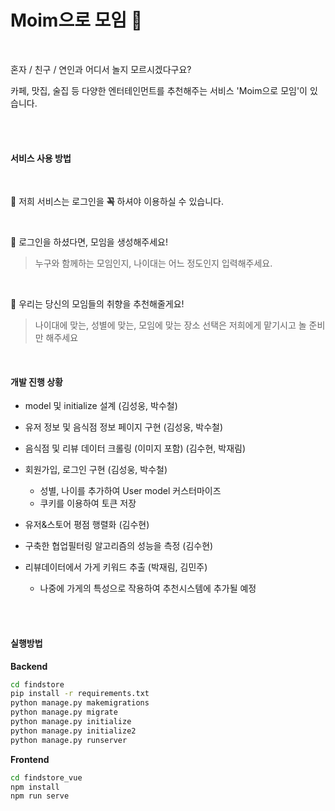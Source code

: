 # Moim으로 모임  💜

<br>

혼자  /  친구 / 연인과 어디서 놀지 모르시겠다구요?

카페, 맛집, 술집 등 다양한 엔터테인먼트를 추천해주는 서비스 'Moim으로 모임'이 있습니다.

<br><br>

#### 서비스 사용 방법 
<br>

:key: 저희 서비스는 로그인을 **꼭** 하셔야 이용하실 수 있습니다.

<br>

👭 로그인을 하셨다면, 모임을 생성해주세요!  

> 누구와 함께하는 모임인지, 나이대는 어느 정도인지 입력해주세요.

<br>

👀 우리는 당신의 모임들의 취향을 추천해줄게요!

> 나이대에 맞는, 성별에 맞는, 모임에 맞는 장소 선택은 저희에게 맡기시고 놀 준비만 해주세요

<br>



####  개발 진행 상황

- model 및 initialize 설계 (김성웅, 박수철)

- 유저 정보 및 음식점 정보 페이지 구현 (김성웅, 박수철)

- 음식점 및 리뷰 데이터 크롤링 (이미지 포함) (김수현, 박재림)

- 회원가입, 로그인 구현 (김성웅, 박수철)
  - 성별, 나이를 추가하여 User model 커스터마이즈
  - 쿠키를 이용하여 토큰 저장
  
- 유저&스토어 평점 행렬화 (김수현)

- 구축한 협업필터링 알고리즘의 성능을 측정 (김수현)

- 리뷰데이터에서 가게 키워드 추출 (박재림, 김민주)
  - 나중에 가게의 특성으로 작용하여 추천시스템에 추가될 예정


<br><br>


#### 실행방법

**Backend**

```sh
cd findstore
pip install -r requirements.txt
python manage.py makemigrations
python manage.py migrate
python manage.py initialize
python manage.py initialize2
python manage.py runserver
```

**Frontend**

```sh
cd findstore_vue
npm install
npm run serve
```